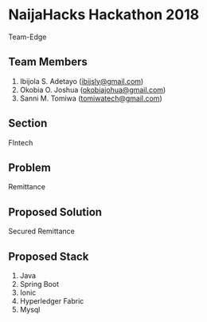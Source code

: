 # NaijaHacks Hackathon 2018
Team-Edge

## Team Members
1. Ibijola S. Adetayo (ibijsly@gmail.com)
2. Okobia O. Joshua (okobiajohua@gmail.com)
3. Sanni M. Tomiwa (tomiwatech@gmail.com)

## Section
FIntech

## Problem
Remittance

## Proposed Solution
Secured Remittance

## Proposed Stack
1. Java
2. Spring Boot
3. Ionic
4. Hyperledger Fabric
5. Mysql